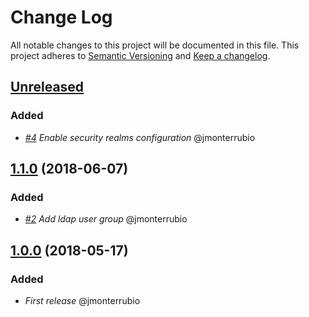 # Change Log

All notable changes to this project will be documented in this file.
This project adheres to [Semantic Versioning](http://semver.org/) and [Keep a changelog](https://github.com/olivierlacan/keep-a-changelog).

## [Unreleased]

### Added

- *[#4](https://github.com/idealista/nexus-role/issues/4) Enable security realms configuration* @jmonterrubio

## [1.1.0] (2018-06-07)

### Added

- *[#2](https://github.com/idealista/nexus-role/issues/2) Add ldap user group* @jmonterrubio

## [1.0.0] (2018-05-17)

### Added

- *First release* @jmonterrubio

[Unreleased]: https://github.com/idealista/nexus-role/tree/develop
[1.1.0]: https://github.com/idealista/nexus-role/tree/1.1.0
[1.0.0]: https://github.com/idealista/nexus-role/tree/1.0.0
